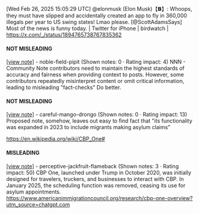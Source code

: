 [Wed Feb 26, 2025 15:05:29 UTC] @elonmusk (Elon Musk)【𝗕】: Whoops, they must have slipped and accidentally created an app to fly in 360,000 illegals per year to US swing states!  Lmao please. [@ScottAdamsSays] Most of the news is funny today. | Twitter for iPhone | birdwatch | https://x.com/_/status/1894765738767835362

#### NOT MISLEADING

[[view note]](https://x.com/i/birdwatch/n/1894930256546398605) - noble-field-pipit (Shown notes: 0 · Rating impact: 4)
NNN - Community Note contributors need to maintain the highest standards of accuracy and fairness when providing context to posts. However, some contributors repeatedly misinterpret content or omit critical information, leading to misleading "fact-checks"  Do better.

#### NOT MISLEADING

[[view note]](https://x.com/i/birdwatch/n/1894790655714742679) - careful-mango-drongo (Shown notes: 0 · Rating impact: 13)
Proposed note, somehow, leaves out easy to find fact that 
"its functionality was expanded in 2023 to include migrants making asylum claims"

https://en.wikipedia.org/wiki/CBP_One#

#### MISLEADING

[[view note]](https://x.com/i/birdwatch/n/1894767591329017895) - perceptive-jackfruit-flameback (Shown notes: 3 · Rating impact: 50)
CBP One, launched under Trump in October 2020, was initially designed for travelers, truckers, and businesses to interact with CBP. In January 2025, the scheduling function was removed, ceasing its use for asylum appointments.
https://www.americanimmigrationcouncil.org/research/cbp-one-overview?utm_source=chatgpt.com
